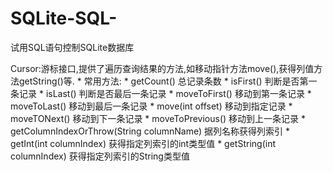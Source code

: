 # SQLite-SQL-
试用SQL语句控制SQLite数据库

Cursor:游标接口,提供了遍历查询结果的方法,如移动指针方法move(),获得列值方法getString()等.
		 * 常用方法:
		 * 		getCount()	总记录条数
		 * 		isFirst()	判断是否第一条记录
		 * 		isLast()	判断是否最后一条记录
		 * 		moveToFirst()	移动到第一条记录
		 * 		moveToLast()	移动到最后一条记录
		 * 		move(int offset)	移动到指定记录
		 * 		moveTONext()	移动到下一条记录
		 * 		moveToPrevious()	移动到上一条记录
		 * 		getColumnIndexOrThrow(String columnName)	据列名称获得列索引
		 * 		getInt(int columnIndex)		获得指定列索引的int类型值
		 * 		getString(int columnIndex)	获得指定列索引的String类型值
